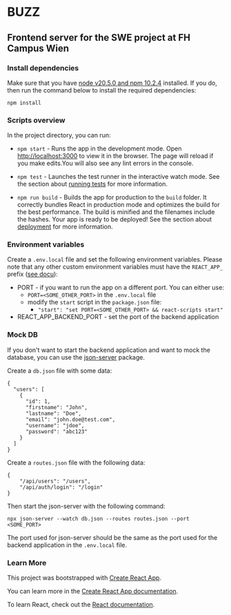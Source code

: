 #  BUZZ
## Frontend server for the SWE project at FH Campus Wien

### Install dependencies

Make sure that you have [node v20.5.0 and npm 10.2.4](https://nodejs.org/en/download) installed. 
If you do, then run the command below to install the required dependencies:
```
npm install
```

### Scripts overview

In the project directory, you can run:

- `npm start` - Runs the app in the development mode. Open [http://localhost:3000](http://localhost:3000) to view it in the browser.
The page will reload if you make edits.You will also see any lint errors in the console.

- `npm test` - Launches the test runner in the interactive watch mode.
See the section about [running tests](https://facebook.github.io/create-react-app/docs/running-tests) for more information.

- `npm run build` - Builds the app for production to the `build` folder.
It correctly bundles React in production mode and optimizes the build for the best performance.
The build is minified and the filenames include the hashes.
Your app is ready to be deployed! See the section about [deployment](https://facebook.github.io/create-react-app/docs/deployment) for more information.

### Environment variables
Create a `.env.local` file and set the following environment variables. Please note that any other custom environment variables must have the `REACT_APP_` prefix ([see docu](https://create-react-app.dev/docs/adding-custom-environment-variables/)):
* PORT - if you want to run the app on a different port. You can either use:
    * `PORT=<SOME_OTHER_PORT>` in the `.env.local` file
    * modify the `start` script in the `package.json` file:
        * `"start": "set PORT=<SOME_OTHER_PORT> && react-scripts start"`
* REACT_APP_BACKEND_PORT - set the port of the backend application


### Mock DB
If you don't want to start the backend application and want to mock the database, you can use the [json-server](https://github.com/typicode/json-server) package. 

Create a `db.json` file with some data:
```
{
  "users": [
    {
      "id": 1,
      "firstname": "John",
      "lastname": "Doe",
      "email": "john.doe@test.com",
      "username": "jdoe",
      "password": "abc123"
    }
  ]
}
```
Create a `routes.json` file with the following data:
```
{
    "/api/users": "/users",
    "/api/auth/login": "/login"
}
```
Then start the json-server with the following command:
```
npx json-server --watch db.json --routes routes.json --port <SOME_PORT>
```
The port used for json-server should be the same as the port used for the backend application in the `.env.local` file.

### Learn More
This project was bootstrapped with [Create React App](https://github.com/facebook/create-react-app).

You can learn more in the [Create React App documentation](https://facebook.github.io/create-react-app/docs/getting-started).

To learn React, check out the [React documentation](https://reactjs.org/).
